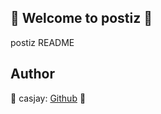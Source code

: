 ## 👋 Welcome to postiz 🚀  

postiz README  
  
  
## Author  

🤖 casjay: [Github](https://github.com/casjay) 🤖  
